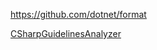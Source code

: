 https://github.com/dotnet/format

[CSharpGuidelinesAnalyzer](https://github.com/bkoelman/CSharpGuidelinesAnalyzer)